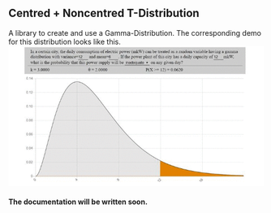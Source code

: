 ## Centred + Noncentred T-Distribution
A library to create and use a Gamma-Distribution.
The corresponding demo for this distribution looks like this.
![Gamma-Distribution](/doc/media/gamma_distribution.gif)
#### The documentation will be written soon.
